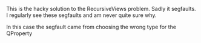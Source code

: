 This is the hacky solution to the RecursiveViews problem.  Sadly it segfaults.  I regularly see these segfaults and am never quite sure why.

In this case the segfault came from choosing the wrong type for the QProperty
